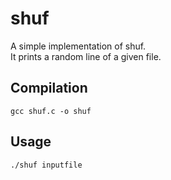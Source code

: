 # shuf
A simple implementation of shuf.\
It prints a random line of a given file.

## Compilation
```
gcc shuf.c -o shuf
```
## Usage
```
./shuf inputfile
```
